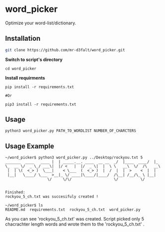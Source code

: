 # word_picker
Optimize your  word-list/dictionary.
## Installation

```bash
git clone https://github.com/mr-d3falt/word_picker.git
```
**Switch to script's directory**
```
cd word_picker
```
**Install requirments**
```
pip install -r requirements.txt

#Or

pip3 install -r requirements.txt
```
## Usage
```
python3 word_picker.py PATH_TO_WORDLIST NUMBER_OF_CHARCTERS 

```
## Usage Example
```
~/word_picker$ python3 word_picker.py ../Desktop/rockyou.txt 5 
_______  ____   ____ |  | _____.__. ____  __ __  _/  |____  ____/  |_ 
\_  __ \/  _ \_/ ___\|  |/ <   |  |/  _ \|  |  \ \   __\  \/  /\   __\
 |  | \(  <_> )  \___|    < \___  (  <_> )  |  /  |  |  >    <  |  |  
 |__|   \____/ \___  >__|_ \/ ____|\____/|____/  /\__| /__/\_ \ |__|  
                   \/     \/\/                   \/          \/       


Finished:
rockyou_5_ch.txt was succesifuly created !

~/word_picker$ ls
README.md  requirements.txt  rockyou_5_ch.txt  word_picker.py
```
As you can see 'rockyou_5_ch.txt' was created. Script picked only 5 chacrachter length words and wrote them to the 'rockyou_5_ch.txt' .
